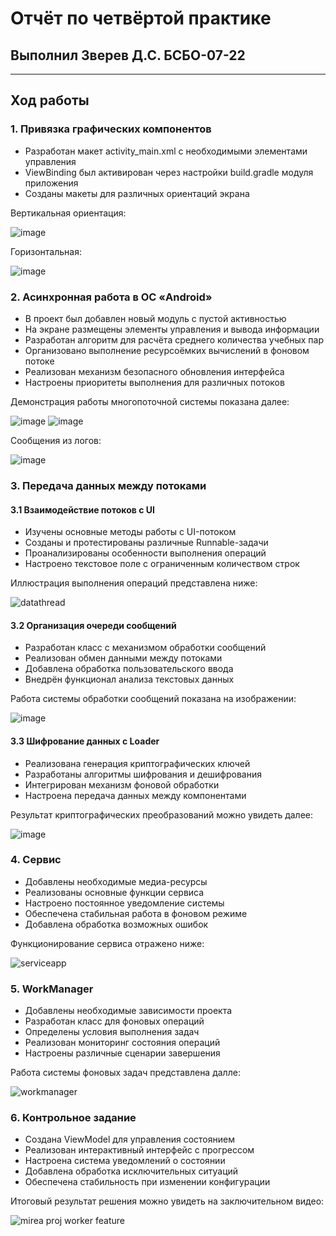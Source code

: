 # Отчёт по четвёртой практике
## Выполнил Зверев Д.С. БСБО-07-22
---
## Ход работы
### 1. Привязка графических компонентов
- Разработан макет activity_main.xml с необходимыми элементами управления
- ViewBinding был активирован через настройки build.gradle модуля приложения
- Созданы макеты для различных ориентаций экрана
  
Вертикальная ориентация:

![image](https://github.com/user-attachments/assets/df5d1ff0-8f5e-4860-bdd3-9e8bc7016453)

Горизонтальная:

![image](https://github.com/user-attachments/assets/665960b2-4a5f-4409-87d6-7c4e3aa1344a)

### 2. Асинхронная работа в ОС «Android»
- В проект был добавлен новый модуль с пустой активностью
- На экране размещены элементы управления и вывода информации
- Разработан алгоритм для расчёта среднего количества учебных пар
- Организовано выполнение ресурсоёмких вычислений в фоновом потоке
- Реализован механизм безопасного обновления интерфейса
- Настроены приоритеты выполнения для различных потоков
  
Демонстрация работы многопоточной системы показана далее:
  
![image](https://github.com/user-attachments/assets/eb11f516-c3ae-4735-b45c-e02a82c28c6d)
![image](https://github.com/user-attachments/assets/7bad615f-94a5-4279-8d5d-8e5d74273e46)

Сообщения из логов:

![image](https://github.com/user-attachments/assets/9cb90b56-669e-4c9a-8525-2b14a88e90ab)

### 3. Передача данных между потоками
#### 3.1 Взаимодействие потоков с UI
- Изучены основные методы работы с UI-потоком
- Созданы и протестированы различные Runnable-задачи
- Проанализированы особенности выполнения операций
- Настроено текстовое поле с ограниченным количеством строк
  
Иллюстрация выполнения операций представлена ниже:

![datathread](https://github.com/user-attachments/assets/ae3f42af-ea7f-49bc-9000-2a33ef068e48)

#### 3.2 Организация очереди сообщений
- Разработан класс с механизмом обработки сообщений
- Реализован обмен данными между потоками
- Добавлена обработка пользовательского ввода
- Внедрён функционал анализа текстовых данных

Работа системы обработки сообщений показана на изображении:

![image](https://github.com/user-attachments/assets/32b30f51-3ad6-4c09-83ed-15d9cb35dcf2)

#### 3.3 Шифрование данных с Loader
- Реализована генерация криптографических ключей
- Разработаны алгоритмы шифрования и дешифрования
- Интегрирован механизм фоновой обработки
- Настроена передача данных между компонентами

Результат криптографических преобразований можно увидеть далее:

![image](https://github.com/user-attachments/assets/e8aaa650-3086-4408-aa47-807944fa9c58)

### 4. Сервис
- Добавлены необходимые медиа-ресурсы
- Реализованы основные функции сервиса
- Настроено постоянное уведомление системы
- Обеспечена стабильная работа в фоновом режиме
- Добавлена обработка возможных ошибок

Функционирование сервиса отражено ниже:

![serviceapp](https://github.com/user-attachments/assets/d42309fa-2c64-4a4c-8ac7-402aeda0cfd1)

### 5. WorkManager
- Добавлены необходимые зависимости проекта
- Разработан класс для фоновых операций
- Определены условия выполнения задач
- Реализован мониторинг состояния операций
- Настроены различные сценарии завершения

Работа системы фоновых задач представлена далле:

![workmanager](https://github.com/user-attachments/assets/a7bcee74-7d68-4db5-97f4-1e45dee30207)

### 6. Контрольное задание
- Создана ViewModel для управления состоянием
- Реализован интерактивный интерфейс с прогрессом
- Настроена система уведомлений о состоянии
- Добавлена обработка исключительных ситуаций
- Обеспечена стабильность при изменении конфигурации

Итоговый результат решения можно увидеть на заключительном видео:

![mirea proj worker feature](https://github.com/user-attachments/assets/151e6d62-9b81-4ed7-b02e-9d8eb3b415f3)
